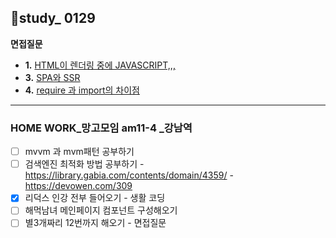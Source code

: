 ## 👥study_ 0129
**면접질문**
- **1.**  [HTML이 렌더링 중에 JAVASCRIPT,,,](https://github.com/gay0ung/TIL/blob/master/2021/01_JANUARY/0123.md)
- **3.** [SPA와 SSR](https://github.com/gay0ung/TIL/blob/master/2021/01_JANUARY/0125.md)
-  **4.** [require 과 import의 차이점](https://velog.io/@gay0ung/require-import)
---
### HOME WORK_망고모임 am11-4 _강남역
 - [ ]  mvvm 과 mvm패턴 공부하기
 - [ ] 검색엔진 최적화 방법 공부하기
		- https://library.gabia.com/contents/domain/4359/
		- https://devowen.com/309
- [x] 리덕스 인강 전부 들어오기 - 생활 코딩
- [ ] 해먹남녀 메인페이지 컴포넌트 구성해오기
- [ ] 별3개짜리 12번까지 해오기 - 면접질문
